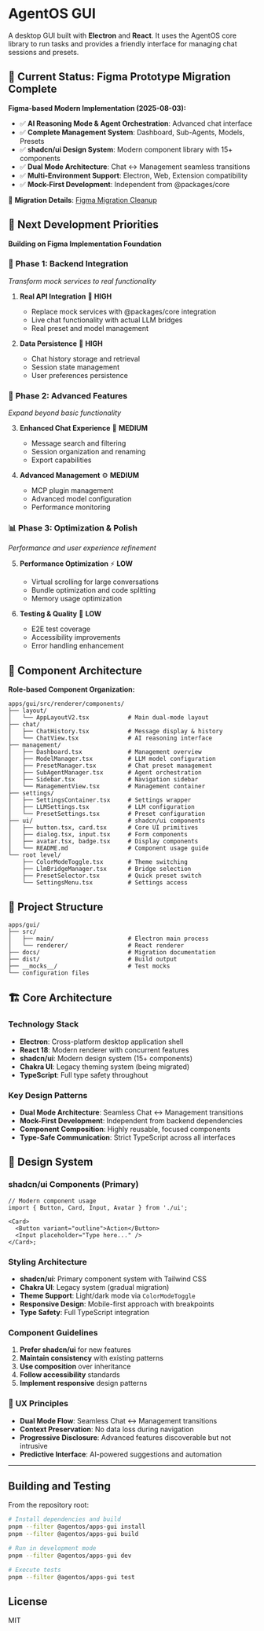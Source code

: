 # AgentOS GUI

A desktop GUI built with **Electron** and **React**. It uses the AgentOS core
library to run tasks and provides a friendly interface for managing chat
sessions and presets.

## 🎯 Current Status: Figma Prototype Migration Complete

**Figma-based Modern Implementation (2025-08-03):**

- ✅ **AI Reasoning Mode & Agent Orchestration**: Advanced chat interface
- ✅ **Complete Management System**: Dashboard, Sub-Agents, Models, Presets
- ✅ **shadcn/ui Design System**: Modern component library with 15+ components
- ✅ **Dual Mode Architecture**: Chat ↔ Management seamless transitions
- ✅ **Multi-Environment Support**: Electron, Web, Extension compatibility
- ✅ **Mock-First Development**: Independent from @packages/core

📖 **Migration Details**: [Figma Migration Cleanup](docs/FIGMA_MIGRATION_DOCS_CLEANUP.md)

## 🎯 Next Development Priorities

**Building on Figma Implementation Foundation**

### 🚀 **Phase 1: Backend Integration**

_Transform mock services to real functionality_

1. **Real API Integration** 🔌 **HIGH**
   - Replace mock services with @packages/core integration
   - Live chat functionality with actual LLM bridges
   - Real preset and model management

2. **Data Persistence** 💾 **HIGH**
   - Chat history storage and retrieval
   - Session state management
   - User preferences persistence

### 🔄 **Phase 2: Advanced Features**

_Expand beyond basic functionality_

3. **Enhanced Chat Experience** 💬 **MEDIUM**
   - Message search and filtering
   - Session organization and renaming
   - Export capabilities

4. **Advanced Management** ⚙️ **MEDIUM**
   - MCP plugin management
   - Advanced model configuration
   - Performance monitoring

### 📊 **Phase 3: Optimization & Polish**

_Performance and user experience refinement_

5. **Performance Optimization** ⚡ **LOW**
   - Virtual scrolling for large conversations
   - Bundle optimization and code splitting
   - Memory usage optimization

6. **Testing & Quality** 🧪 **LOW**
   - E2E test coverage
   - Accessibility improvements
   - Error handling enhancement

## 📁 Component Architecture

**Role-based Component Organization:**

```text
apps/gui/src/renderer/components/
├── layout/
│   └── AppLayoutV2.tsx           # Main dual-mode layout
├── chat/
│   ├── ChatHistory.tsx           # Message display & history
│   └── ChatView.tsx              # AI reasoning interface
├── management/
│   ├── Dashboard.tsx             # Management overview
│   ├── ModelManager.tsx          # LLM model configuration
│   ├── PresetManager.tsx         # Chat preset management
│   ├── SubAgentManager.tsx       # Agent orchestration
│   ├── Sidebar.tsx               # Navigation sidebar
│   └── ManagementView.tsx        # Management container
├── settings/
│   ├── SettingsContainer.tsx     # Settings wrapper
│   ├── LLMSettings.tsx           # LLM configuration
│   └── PresetSettings.tsx        # Preset configuration
├── ui/                           # shadcn/ui components
│   ├── button.tsx, card.tsx      # Core UI primitives
│   ├── dialog.tsx, input.tsx     # Form components
│   ├── avatar.tsx, badge.tsx     # Display components
│   └── README.md                 # Component usage guide
└── root level/
    ├── ColorModeToggle.tsx       # Theme switching
    ├── LlmBridgeManager.tsx      # Bridge selection
    ├── PresetSelector.tsx        # Quick preset switch
    └── SettingsMenu.tsx          # Settings access
```

## 📁 Project Structure

```text
apps/gui/
├── src/
│   ├── main/                     # Electron main process
│   └── renderer/                 # React renderer
├── docs/                         # Migration documentation
├── dist/                         # Build output
├── __mocks__/                    # Test mocks
└── configuration files
```

## 🏗️ Core Architecture

### **Technology Stack**

- **Electron**: Cross-platform desktop application shell
- **React 18**: Modern renderer with concurrent features
- **shadcn/ui**: Modern design system (15+ components)
- **Chakra UI**: Legacy theming system (being migrated)
- **TypeScript**: Full type safety throughout

### **Key Design Patterns**

- **Dual Mode Architecture**: Seamless Chat ↔ Management transitions
- **Mock-First Development**: Independent from backend dependencies
- **Component Composition**: Highly reusable, focused components
- **Type-Safe Communication**: Strict TypeScript across all interfaces

## 🎨 Design System

### **shadcn/ui Components (Primary)**

```tsx
// Modern component usage
import { Button, Card, Input, Avatar } from './ui';

<Card>
  <Button variant="outline">Action</Button>
  <Input placeholder="Type here..." />
</Card>;
```

### **Styling Architecture**

- **shadcn/ui**: Primary component system with Tailwind CSS
- **Chakra UI**: Legacy system (gradual migration)
- **Theme Support**: Light/dark mode via `ColorModeToggle`
- **Responsive Design**: Mobile-first approach with breakpoints
- **Type Safety**: Full TypeScript integration

### **Component Guidelines**

1. **Prefer shadcn/ui** for new features
2. **Maintain consistency** with existing patterns
3. **Use composition** over inheritance
4. **Follow accessibility** standards
5. **Implement responsive** design patterns

### 🔑 **UX Principles**

- **Dual Mode Flow**: Seamless Chat ↔ Management transitions
- **Context Preservation**: No data loss during navigation
- **Progressive Disclosure**: Advanced features discoverable but not intrusive
- **Predictive Interface**: AI-powered suggestions and automation

---

## Building and Testing

From the repository root:

```bash
# Install dependencies and build
pnpm --filter @agentos/apps-gui install
pnpm --filter @agentos/apps-gui build

# Run in development mode
pnpm --filter @agentos/apps-gui dev

# Execute tests
pnpm --filter @agentos/apps-gui test
```

## License

MIT
